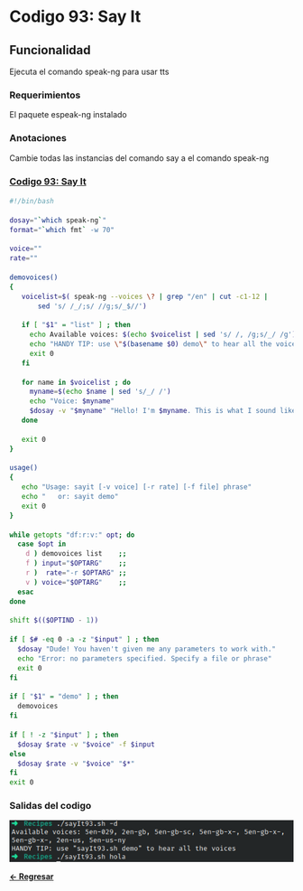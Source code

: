 # Codigo 93: Say It

## Funcionalidad
Ejecuta el comando speak-ng para usar tts

### **Requerimientos**
El paquete espeak-ng instalado

### **Anotaciones**
Cambie todas las instancias del comando say a el comando speak-ng

### **[Codigo 93: Say It](sayIt93.sh)**

```bash
#!/bin/bash

dosay="`which speak-ng`"
format="`which fmt` -w 70"

voice=""
rate=""

demovoices()
{
   voicelist=$( speak-ng --voices \? | grep "/en" | cut -c1-12 | 
       sed 's/ /_/;s/ //g;s/_$//')

   if [ "$1" = "list" ] ; then
     echo Available voices: $(echo $voicelist | sed 's/ /, /g;s/_/ /g') | $format
     echo "HANDY TIP: use \"$(basename $0) demo\" to hear all the voices"
     exit 0
   fi

   for name in $voicelist ; do
     myname=$(echo $name | sed 's/_/ /')
     echo "Voice: $myname"
     $dosay -v "$myname" "Hello! I'm $myname. This is what I sound like."
   done

   exit 0
}

usage()
{
   echo "Usage: sayit [-v voice] [-r rate] [-f file] phrase"
   echo "   or: sayit demo"
   exit 0
}

while getopts "df:r:v:" opt; do
  case $opt in
    d ) demovoices list	   ;;
    f ) input="$OPTARG"    ;;
    r )  rate="-r $OPTARG" ;;
    v ) voice="$OPTARG"    ;;
  esac
done

shift $(($OPTIND - 1))

if [ $# -eq 0 -a -z "$input" ] ; then
  $dosay "Dude! You haven't given me any parameters to work with."
  echo "Error: no parameters specified. Specify a file or phrase"
  exit 0
fi

if [ "$1" = "demo" ] ; then
  demovoices
fi

if [ ! -z "$input" ] ; then
  $dosay $rate -v "$voice" -f $input
else
  $dosay $rate -v "$voice" "$*"
fi
exit 0
```

### **Salidas del codigo**

![Salida.png](Salida.png)

**[<- Regresar](../README.md)**